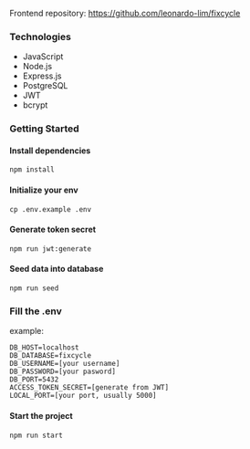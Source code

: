 Frontend repository: https://github.com/leonardo-lim/fixcycle

### Technologies
* JavaScript
* Node.js
* Express.js
* PostgreSQL
* JWT
* bcrypt

### Getting Started

#### Install dependencies
```
npm install
```

#### Initialize your env
```
cp .env.example .env
```

#### Generate token secret
```
npm run jwt:generate
```

#### Seed data into database
```
npm run seed
```

### Fill the .env
example:
```
DB_HOST=localhost
DB_DATABASE=fixcycle
DB_USERNAME=[your username]
DB_PASSWORD=[your pasword]
DB_PORT=5432
ACCESS_TOKEN_SECRET=[generate from JWT]
LOCAL_PORT=[your port, usually 5000]
```

#### Start the project
```
npm run start
```
